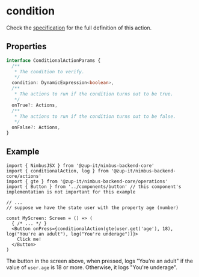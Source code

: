 # condition
Check the [specification](/specification/default-actions/condition.md) for the full definition of this action.

## Properties
```typescript
interface ConditionalActionParams {
  /**
   * The condition to verify.
   */
  condition: DynamicExpression<boolean>,
  /**
   * The actions to run if the condition turns out to be true.
   */
  onTrue?: Actions,
  /**
   * The actions to run if the condition turns out to be false.
   */
  onFalse?: Actions,
}
```

## Example
```tsx
import { NimbusJSX } from '@zup-it/nimbus-backend-core'
import { conditionalAction, log } from '@zup-it/nimbus-backend-core/actions'
import { gte } from '@zup-it/nimbus-backend-core/operations'
import { Button } from '../components/button' // this component's implementation is not important for this example

// ...
// suppose we have the state user with the property age (number)

const MyScreen: Screen = () => (
  { /* ... */ }
  <Button onPress={conditionalAction(gte(user.get('age'), 18), log("You're an adult"), log("You're underage"))}>
    Click me!
  </Button>
)
```

The button in the screen above, when pressed, logs "You're an adult" if the value of `user.age` is 18 or more. Otherwise, it logs "You're underage".
